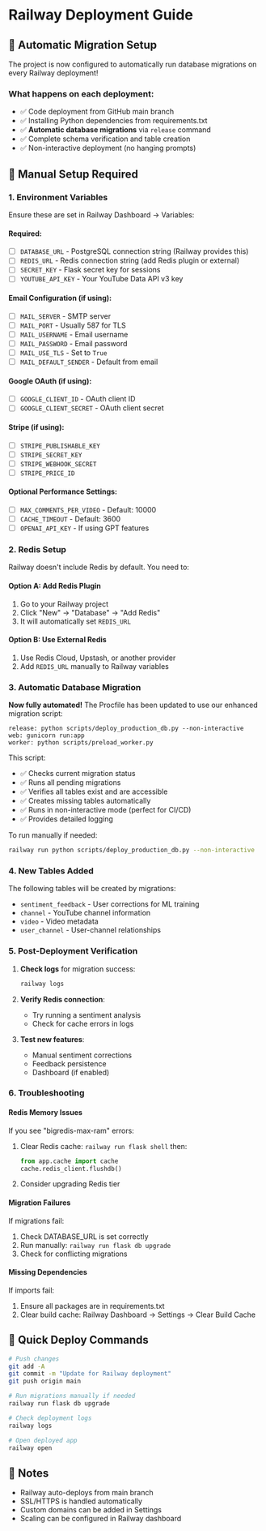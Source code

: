 # Railway Deployment Guide

## 🚀 Automatic Migration Setup

The project is now configured to automatically run database migrations on every Railway deployment!

### What happens on each deployment:
- ✅ Code deployment from GitHub main branch
- ✅ Installing Python dependencies from requirements.txt
- ✅ **Automatic database migrations** via `release` command
- ✅ Complete schema verification and table creation
- ✅ Non-interactive deployment (no hanging prompts)

## 🔧 Manual Setup Required

### 1. Environment Variables
Ensure these are set in Railway Dashboard → Variables:

#### Required:
- [ ] `DATABASE_URL` - PostgreSQL connection string (Railway provides this)
- [ ] `REDIS_URL` - Redis connection string (add Redis plugin or external)
- [ ] `SECRET_KEY` - Flask secret key for sessions
- [ ] `YOUTUBE_API_KEY` - Your YouTube Data API v3 key

#### Email Configuration (if using):
- [ ] `MAIL_SERVER` - SMTP server
- [ ] `MAIL_PORT` - Usually 587 for TLS
- [ ] `MAIL_USERNAME` - Email username
- [ ] `MAIL_PASSWORD` - Email password
- [ ] `MAIL_USE_TLS` - Set to `True`
- [ ] `MAIL_DEFAULT_SENDER` - Default from email

#### Google OAuth (if using):
- [ ] `GOOGLE_CLIENT_ID` - OAuth client ID
- [ ] `GOOGLE_CLIENT_SECRET` - OAuth client secret

#### Stripe (if using):
- [ ] `STRIPE_PUBLISHABLE_KEY`
- [ ] `STRIPE_SECRET_KEY`
- [ ] `STRIPE_WEBHOOK_SECRET`
- [ ] `STRIPE_PRICE_ID`

#### Optional Performance Settings:
- [ ] `MAX_COMMENTS_PER_VIDEO` - Default: 10000
- [ ] `CACHE_TIMEOUT` - Default: 3600
- [ ] `OPENAI_API_KEY` - If using GPT features

### 2. Redis Setup
Railway doesn't include Redis by default. You need to:

#### Option A: Add Redis Plugin
1. Go to your Railway project
2. Click "New" → "Database" → "Add Redis"
3. It will automatically set `REDIS_URL`

#### Option B: Use External Redis
1. Use Redis Cloud, Upstash, or another provider
2. Add `REDIS_URL` manually to Railway variables

### 3. Automatic Database Migration

**Now fully automated!** The Procfile has been updated to use our enhanced migration script:

```
release: python scripts/deploy_production_db.py --non-interactive
web: gunicorn run:app
worker: python scripts/preload_worker.py
```

This script:
- ✅ Checks current migration status
- ✅ Runs all pending migrations
- ✅ Verifies all tables exist and are accessible
- ✅ Creates missing tables automatically
- ✅ Runs in non-interactive mode (perfect for CI/CD)
- ✅ Provides detailed logging

To run manually if needed:
```bash
railway run python scripts/deploy_production_db.py --non-interactive
```

### 4. New Tables Added
The following tables will be created by migrations:
- `sentiment_feedback` - User corrections for ML training
- `channel` - YouTube channel information  
- `video` - Video metadata
- `user_channel` - User-channel relationships

### 5. Post-Deployment Verification

1. **Check logs** for migration success:
   ```bash
   railway logs
   ```

2. **Verify Redis connection**:
   - Try running a sentiment analysis
   - Check for cache errors in logs

3. **Test new features**:
   - Manual sentiment corrections
   - Feedback persistence
   - Dashboard (if enabled)

### 6. Troubleshooting

#### Redis Memory Issues
If you see "bigredis-max-ram" errors:
1. Clear Redis cache: `railway run flask shell` then:
   ```python
   from app.cache import cache
   cache.redis_client.flushdb()
   ```
2. Consider upgrading Redis tier

#### Migration Failures
If migrations fail:
1. Check DATABASE_URL is set correctly
2. Run manually: `railway run flask db upgrade`
3. Check for conflicting migrations

#### Missing Dependencies
If imports fail:
1. Ensure all packages are in requirements.txt
2. Clear build cache: Railway Dashboard → Settings → Clear Build Cache

## 🎯 Quick Deploy Commands

```bash
# Push changes
git add -A
git commit -m "Update for Railway deployment"
git push origin main

# Run migrations manually if needed
railway run flask db upgrade

# Check deployment logs
railway logs

# Open deployed app
railway open
```

## 📝 Notes
- Railway auto-deploys from main branch
- SSL/HTTPS is handled automatically
- Custom domains can be added in Settings
- Scaling can be configured in Railway dashboard
